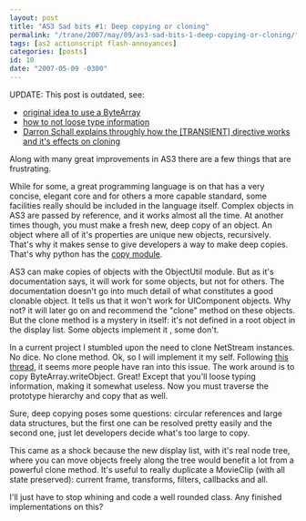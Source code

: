 ```yaml
---
layout: post
title: "AS3 Sad bits #1: Deep copying or cloning"
permalink: "/trane/2007/may/09/as3-sad-bits-1-deep-copying-or-cloning/"
tags: [as2 actionscript flash-annoyances]
categories: [posts]
id: 10
date: "2007-05-09 -0300"
---
```

UPDATE: This post is outdated, see:

- [original idea to use a ByteArray](http://www.kirupa.com/forum/showpost.php?p=1897368&postcount=77)
- [how to not loose type information](http://niko.informatif.org/blog/2007_07_20_clone_an_object_in_as3)
- [Darron Schall explains throughly how the [TRANSIENT] directive works and it's effects on cloning](http://www.darronschall.com/weblog/archives/000271.cfm#more)

Along with many great improvements in AS3 there are a few things that are frustrating.

While for some, a great programming language is on that has a very concise, elegant core and for others a more capable standard, some facilities really should be included in the language itself. Complex objects in AS3 are passed by reference, and it works almost all the time. At another times though, you must make a fresh new, deep copy of an object. An object where all of it's properties are unique new objects, recursively. That's why it makes sense to give developers a way to make deep copies. That's why python has the [copy module](http://docs.python.org/lib/module-copy.html). 

AS3 can make copies of objects with the ObjectUtil module. But as it's documentation says, it will work for some objects, but not for others. The documentation doesn't go into much detail of what constitutes a good clonable object. It tells us that it won't work for UIComponent objects. Why not? it will later go on and recommend the "clone" method on these objects. But the clone method is a mystery in itself: it's not defined in a root object in the display list. Some objects implement it , some don't.

In a current project I stumbled upon the need to clone NetStream instances. No dice. No clone method. Ok, so I will implement it my self. Following [this thread](http://www.richapps.de/?p=34), it seems more people have ran into this issue. The work around is to copy ByteArray.writeObject. Great! Except that you'll loose typing information, making it somewhat useless. Now you must traverse the prototype hierarchy and copy that as well.

Sure, deep copying poses some questions: circular references and large data structures, but the first one can be resolved pretty easily and the second one, just let developers decide what's too large to copy.

This came as a shock because the new display list, with it's real node tree, where you can move objects freely along the tree would benefit a lot from a powerful clone method. It's useful to really duplicate a MovieClip (with all state preserved): current frame, transforms, filters, callbacks and all. 

I'll just have to stop whining and code a well rounded class. Any finished implementations on this?
